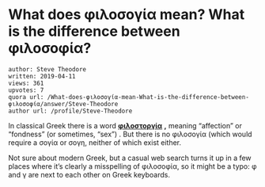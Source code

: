 # What does φιλοσογία mean? What is the difference between φιλοσοφία?

	author: Steve Theodore
	written: 2019-04-11
	views: 361
	upvotes: 7
	quora url: /What-does-φιλοσογία-mean-What-is-the-difference-between-φιλοσοφία/answer/Steve-Theodore
	author url: /profile/Steve-Theodore


In classical Greek there is a word __[φιλοστοργία](http://www.perseus.tufts.edu/hopper/morph?l=fi%5Elostorg-i%2Fa&la=greek&can=fi%5Elostorg-i%2Fa0)__ __,__ meaning “affection” or “fondness” (or sometimes, “sex”) . But there is no φιλοσογία (which would require a σογία or σογη, neither of which exist either.

Not sure about modern Greek, but a casual web search turns it up in a few places where it’s clearly a misspelling of φιλοσοφία, so it might be a typο: φ and γ are next to each other on Greek keyboards.

